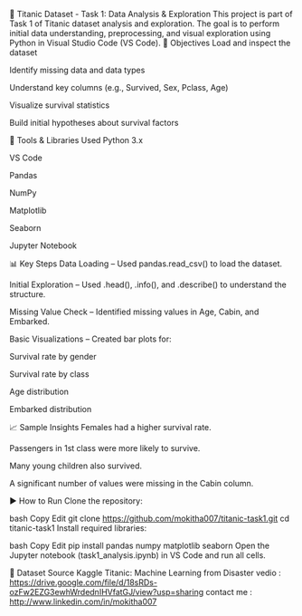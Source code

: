 🚢 Titanic Dataset - Task 1: Data Analysis & Exploration
This project is part of Task 1 of Titanic dataset analysis and exploration. The goal is to perform initial data understanding, preprocessing, and visual exploration using Python in Visual Studio Code (VS Code).
📌 Objectives
Load and inspect the dataset

Identify missing data and data types

Understand key columns (e.g., Survived, Sex, Pclass, Age)

Visualize survival statistics

Build initial hypotheses about survival factors

🧰 Tools & Libraries Used
Python 3.x

VS Code

Pandas

NumPy

Matplotlib

Seaborn

Jupyter Notebook

📊 Key Steps
Data Loading – Used pandas.read_csv() to load the dataset.

Initial Exploration – Used .head(), .info(), and .describe() to understand the structure.

Missing Value Check – Identified missing values in Age, Cabin, and Embarked.

Basic Visualizations – Created bar plots for:

Survival rate by gender

Survival rate by class

Age distribution

Embarked distribution

📈 Sample Insights
Females had a higher survival rate.

Passengers in 1st class were more likely to survive.

Many young children also survived.

A significant number of values were missing in the Cabin column.

▶️ How to Run
Clone the repository:

bash
Copy
Edit
git clone https://github.com/mokitha007/titanic-task1.git
cd titanic-task1
Install required libraries:

bash
Copy
Edit
pip install pandas numpy matplotlib seaborn
Open the Jupyter notebook (task1_analysis.ipynb) in VS Code and run all cells.

📌 Dataset Source
Kaggle Titanic: Machine Learning from Disaster
vedio : https://drive.google.com/file/d/18sRDs-ozFw2EZG3ewhWrdednIHVfatGJ/view?usp=sharing
contact me : http://www.linkedin.com/in/mokitha007

